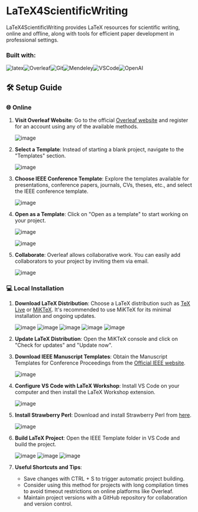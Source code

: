 # LaTeX4ScientificWriting

LaTeX4ScientificWriting provides LaTeX resources for scientific writing, online and offline, along with tools for efficient paper development in professional settings.

<h3 align="left"> Built with: </h3>

![latex](https://img.shields.io/badge/-LaTeX-000?&logo=latex)![Overleaf](https://img.shields.io/badge/-Overleaf-000?&logo=Overleaf)![Git](https://img.shields.io/badge/-Git-000?&logo=Git)![Mendeley](https://img.shields.io/badge/-Mendeley-000?&logo=Mendeley)![VSCode](https://img.shields.io/badge/-visualstudiocode-000?&logo=visualstudiocode)![OpenAI](https://img.shields.io/badge/-OpenAI-000?&logo=OpenAI)

## 🛠️ Setup Guide

### 🌐 Online

1. **Visit Overleaf Website**: Go to the official [Overleaf website](https://www.overleaf.com/) and register for an account using any of the available methods.

   ![image](https://github.com/AJ23A/LaTeX4ScientificWriting/assets/108604372/23cc8629-751e-4e04-bfb6-6c545fa82220)


2. **Select a Template**: Instead of starting a blank project, navigate to the "Templates" section.

   ![image](https://github.com/AJ23A/LaTeX4ScientificWriting/assets/108604372/7b16af5a-5c1f-4570-8c94-0340374d5a69)


3. **Choose IEEE Conference Template**: Explore the templates available for presentations, conference papers, journals, CVs, theses, etc., and select the IEEE conference template.

   ![image](https://github.com/AJ23A/LaTeX4ScientificWriting/assets/108604372/d3ddf6c2-b40b-476f-9406-285480aab4e8)


4. **Open as a Template**: Click on "Open as a template" to start working on your project.

   ![image](https://github.com/AJ23A/LaTeX4ScientificWriting/assets/108604372/ba52260a-9210-449d-9845-4d5f36a63927)

   ![image](https://github.com/AJ23A/LaTeX4ScientificWriting/assets/108604372/b7199cf9-d1d8-4b7d-bbbd-fa719b935871)


5. **Collaborate**: Overleaf allows collaborative work. You can easily add collaborators to your project by inviting them via email.

   ![image](https://github.com/AJ23A/LaTeX4ScientificWriting/assets/108604372/3300435e-494e-49b7-a8a9-4f40becaabde)

### 💻 Local Installation

1. **Download LaTeX Distribution**: Choose a LaTeX distribution such as [TeX Live](https://www.tug.org/texlive/) or [MiKTeX](https://miktex.org/download). It's recommended to use MiKTeX for its minimal installation and ongoing updates.

   ![image](https://github.com/AJ23A/LaTeX4ScientificWriting/assets/108604372/70017c9b-7d81-4211-9304-1cc2ab0571e1)
   ![image](https://github.com/AJ23A/LaTeX4ScientificWriting/assets/108604372/1cb73e1e-fac4-40fd-9149-159f849d853d)
   ![image](https://github.com/AJ23A/LaTeX4ScientificWriting/assets/108604372/9bcf76de-00c0-4792-8d66-a085822df50a)
   ![image](https://github.com/AJ23A/LaTeX4ScientificWriting/assets/108604372/70ac2c2c-13ff-4df0-a28d-f105254f5241)
   ![image](https://github.com/AJ23A/LaTeX4ScientificWriting/assets/108604372/df51e3ec-7de7-435b-b27d-53b12f6f2247)


3. **Update LaTeX Distribution**: Open the MiKTeX console and click on "Check for updates" and "Update now".

4. **Download IEEE Manuscript Templates**: Obtain the Manuscript Templates for Conference Proceedings from the [Official IEEE website](https://www.ieee.org/conferences/publishing/templates.html).

   ![image](https://github.com/AJ23A/LaTeX4ScientificWriting/assets/108604372/01f3c375-61f1-4bfe-80d4-6d4ea550de21)

5. **Configure VS Code with LaTeX Workshop**: Install VS Code on your computer and then install the LaTeX Workshop extension.

     ![image](https://github.com/AJ23A/LaTeX4ScientificWriting/assets/108604372/7aafc3ba-3860-4aec-bcd4-dca5763685ce)


6. **Install Strawberry Perl**: Download and install Strawberry Perl from [here](https://strawberryperl.com/).

   ![image](https://github.com/AJ23A/LaTeX4ScientificWriting/assets/108604372/c849d366-cddd-4397-b14b-f76bffb3c701)


7. **Build LaTeX Project**: Open the IEEE Template folder in VS Code and build the project.

   ![image](https://github.com/AJ23A/LaTeX4ScientificWriting/assets/108604372/e8d457e7-76bd-4d1f-9d9c-ce4881d50901)
   ![image](https://github.com/AJ23A/LaTeX4ScientificWriting/assets/108604372/6b606297-2d5a-4543-9c74-b01220e8ddef)
   ![image](https://github.com/AJ23A/LaTeX4ScientificWriting/assets/108604372/7857ecd8-7eed-49f9-b026-551995d791db)

8. **Useful Shortcuts and Tips**:
   - Save changes with CTRL + S to trigger automatic project building.
   - Consider using this method for projects with long compilation times to avoid timeout restrictions on online platforms like Overleaf.
   - Maintain project versions with a GitHub repository for collaboration and version control.

